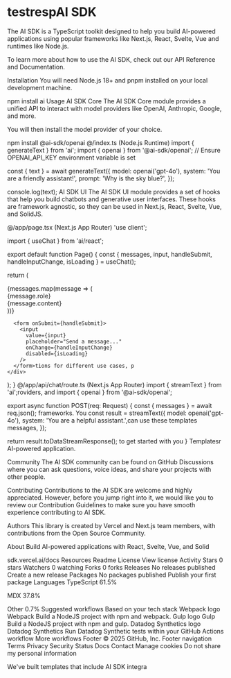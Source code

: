 # testrespAI SDK
The AI SDK is a TypeScript toolkit designed to help you build AI-powered applications using popular frameworks like Next.js, React, Svelte, Vue and runtimes like Node.js.

To learn more about how to use the AI SDK, check out our API Reference and Documentation.

Installation
You will need Node.js 18+ and pnpm installed on your local development machine.

npm install ai
Usage
AI SDK Core
The AI SDK Core module provides a unified API to interact with model providers like OpenAI, Anthropic, Google, and more.

You will then install the model provider of your choice.

npm install @ai-sdk/openai
@/index.ts (Node.js Runtime)
import { generateText } from 'ai';
import { openai } from '@ai-sdk/openai'; // Ensure OPENAI_API_KEY environment variable is set

const { text } = await generateText({
  model: openai('gpt-4o'),
  system: 'You are a friendly assistant!',
  prompt: 'Why is the sky blue?',
});

console.log(text);
AI SDK UI
The AI SDK UI module provides a set of hooks that help you build chatbots and generative user interfaces. These hooks are framework agnostic, so they can be used in Next.js, React, Svelte, Vue, and SolidJS.

@/app/page.tsx (Next.js App Router)
'use client';

import { useChat } from 'ai/react';

export default function Page() {
  const { messages, input, handleSubmit, handleInputChange, isLoading } =
    useChat();

  return (
    <div>
      {messages.map(message => (
        <div key={message.id}>
          <div>{message.role}</div>
          <div>{message.content}</div>
        </div>
      ))}

      <form onSubmit={handleSubmit}>
        <input
          value={input}
          placeholder="Send a message..."
          onChange={handleInputChange}
          disabled={isLoading}
        />
      </form>tions for different use cases, p
    </div>
  );
}
@/app/api/chat/route.ts (Next.js App Router)
import { streamText } from 'ai';roviders, and 
import { openai } from '@ai-sdk/openai';

export async function POST(req: Request) {
  const { messages } = await req.json();
frameworks. You 
  const result = streamText({
    model: openai('gpt-4o'),
    system: 'You are a helpful assistant.',can use these templates
    messages,
  });

  return result.toDataStreamResponse(); to get started with you
}
Templatesr AI-powered application.

Community
The AI SDK community can be found on GitHub Discussions where you can ask questions, voice ideas, and share your projects with other people.

Contributing
Contributions to the AI SDK are welcome and highly appreciated. However, before you jump right into it, we would like you to review our Contribution Guidelines to make sure you have smooth experience contributing to AI SDK.

Authors
This library is created by Vercel and Next.js team members, with contributions from the Open Source Community.

About
Build AI-powered applications with React, Svelte, Vue, and Solid

sdk.vercel.ai/docs
Resources
 Readme
License
 View license
 Activity
Stars
 0 stars
Watchers
 0 watching
Forks
 0 forks
Releases
No releases published
Create a new release
Packages
No packages published
Publish your first package
Languages
TypeScript
61.5%
 
MDX
37.8%
 
Other
0.7%
Suggested workflows
Based on your tech stack
Webpack logo
Webpack
Build a NodeJS project with npm and webpack.
Gulp logo
Gulp
Build a NodeJS project with npm and gulp.
Datadog Synthetics logo
Datadog Synthetics
Run Datadog Synthetic tests within your GitHub Actions workflow
More workflows
Footer
© 2025 GitHub, Inc.
Footer navigation
Terms
Privacy
Security
Status
Docs
Contact
Manage cookies
Do not share my personal information

We've built templates that include AI SDK integra
